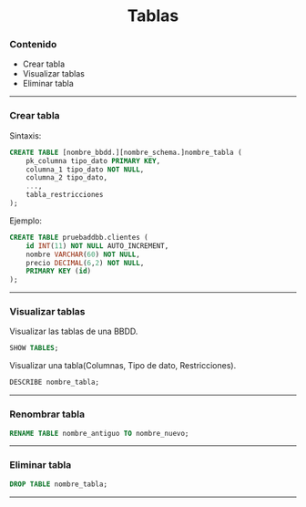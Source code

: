 <h1 align=center>Tablas</h1>

### Contenido

- Crear tabla
- Visualizar tablas
- Eliminar tabla

---

### Crear tabla

Sintaxis:

```SQL
CREATE TABLE [nombre_bbdd.][nombre_schema.]nombre_tabla (
    pk_columna tipo_dato PRIMARY KEY,
    columna_1 tipo_dato NOT NULL,
    columna_2 tipo_dato,
    ...,
    tabla_restricciones
);
```

Ejemplo:

```SQL
CREATE TABLE pruebaddbb.clientes (
	id INT(11) NOT NULL AUTO_INCREMENT,
	nombre VARCHAR(60) NOT NULL,
	precio DECIMAL(6,2) NOT NULL,
	PRIMARY KEY (id)
);
```

---

### Visualizar tablas

Visualizar las tablas de una BBDD.

```SQL
SHOW TABLES;
```

Visualizar una tabla(Columnas, Tipo de dato, Restricciones).

```SQL
DESCRIBE nombre_tabla;
```

---

### Renombrar tabla

```SQL
RENAME TABLE nombre_antiguo TO nombre_nuevo;
```

---

### Eliminar tabla

```SQL
DROP TABLE nombre_tabla;
```

---
